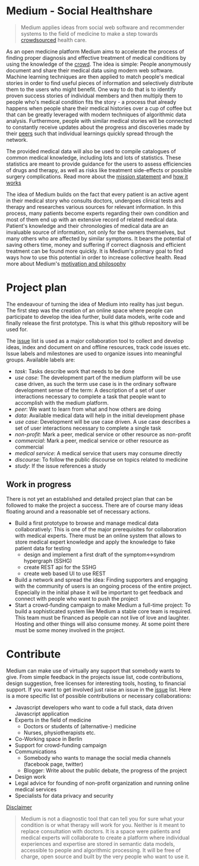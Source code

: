 Medium - Social Healthshare
======

> Medium applies ideas from social web software and recommender systems to the field of medicine to make a step towards [crowdsourced](https://github.com/bennidi/medium/wiki/Crowdsourcing) health care.

As an open medicine platform Medium aims to accelerate the process of finding proper diagnosis and effective treatment of medical conditions by using the knowledge of the [crowd](https://github.com/bennidi/medium/wiki/Crowdsourcing). The idea is simple: People anonymously document and share their medical data using modern web software. Machine learning techniques are then applied to match people's medical stories in order to find useful pieces of information and selectively distribute them to the users who might benefit. One way to do that is to identify proven success stories of individual members and then multiply them to people who's medical condition fits the story - a process that already happens when people share their medical histories over a cup of coffee but that can be greatly leveraged with modern techniques of algorithmic data analysis. Furthermore, people with similar medical stories will be connected to constantly receive updates about the progress and discoveries made by their [peers](https://github.com/bennidi/medium/wiki/Medical-Profiles#medical-buddies) such that individual learnings quickly spread through the network.

The provided medical data will also be used to compile catalogues of common medical knowledge, including lots and lots of statistics. These statistics are meant to provide guidance for the users to assess efficiencies of drugs and therapy, as well as risks like treatment side-effects or possible surgery complications. Read more about the [mission statement](http://github.com/bennidi/medium/wiki/Mission-Statement) and [how it works](http://github.com/bennidi/medium/wiki/How-it-works)

The idea of Medium builds on the fact that every patient is an active agent in their medical story who consults doctors, undergoes clinical tests and therapy and researches various sources for relevant information. In this process, many patients become experts regarding their own condition and most of them end up with an extensive record of related medical data. Patient's knowledge and their chronologies of medical data are an invaluable source of information, not only for the owners themselves, but many others who are affected by similar symptoms. It bears the potential of saving others time, money and suffering if correct diagnosis and efficient treatment can be found more quickly. It is Medium's primary goal to find ways how to use this potential in order to increase collective health. Read more about Medium's [motivation and philosophy](http://github.com/bennidi/medium/Motivation-and-Philosophy)


# Project plan
The endeavour of turning the idea of Medium into reality has just begun. The first step was the creation of an online space where people can participate to develop the idea further, build data models, write code and finally release the first prototype. This is what this github repository will be used for.

The [issue](https://github.com/bennidi/medium/issues) list is used as a major collaboration tool to collect and develop ideas, index and document on and offline resources, track code issues etc. Issue labels and milestones are used to organize issues into meaningful groups. Available labels are:
 + *task*: Tasks describe work that needs to be done
 + *use case*: The development part of the medium platform will be use case driven, as such the term use case is in the ordinary software development sense of the term: A description of a set of user interactions necessary to complete a task that people want to accomplish with the medium platform.
 + *peer*: We want to learn from what and how others are doing
 + *data*: Available medical data will help in the initial development phase
 + *use case*: Development will be use case driven. A use case describes a set of user interactions necessary to complete a single task
 + *non-profit*: Mark a peer, medical service or other resource as non-profit
 + *commercial*: Mark a peer, medical service or other resource as commercial
 + *medical service*: A medical service that users may consume directly
 + *discourse*: To follow the public discourse on topics related to medicine
 + *study*: If the issue references a study



## Work in progress
There is not yet an established and detailed project plan that can be followed to make the project a success. There are of course many ideas floating around and a reasonable set of necessary actions.

* Build a first prototype to browse and manage medical data collaboratively: This is one of the major prerequisites for collaboration with medical experts. There must be an online system that allows to store medical expert knowledge and apply the knowledge to fake patient data for testing
  * design and implement a first draft of the symptom<->syndrom hypergraph (SSHG)
  * create REST api for the SSHG
  * create web based UI to use REST
* Build a network and spread the idea: Finding supporters and engaging with the community of users is an ongoing process of the entire project. Especially in the initial phase it will be important to get feedback and connect with people who want to push the project
* Start a crowd-funding campaign to make Medium a full-time project: To build a sophisticated system like Medium a stable core team is required. This team must be financed as people can not live of love and laughter. Hosting and other things will also consume money. At some point there must be some money involved in the project.

# Contribute
Medium can make use of virtually any support that somebody wants to give. From simple feedback in the projects issue list, code contributions, design suggestion, free licenses for interesting tools, hosting, to financial support. If you want to get involved just raise an issue in the [issue](https://github.com/bennidi/medium/issues) list. Here is a more specific list of possible contributions or necessary collaborations:

+ Javascript developers who want to code a full stack, data driven Javascript application
+ Experts in the field of medicine
  + Doctors or students of (alternative-) medicine
  + Nurses, physiotherapists etc.
+ Co-Working space in Berlin
+ Support for crowd-funding campaign
+ Communications
  + Somebody who wants to manage the social media channels (facebook page, twitter)
  + Blogger: Write about the public debate, the progress of the project
+ Design work
+ Legal advice for founding of non-profit organization and running online medical services
+ Specialists for data privacy and security


[Disclaimer](http://github.com/bennidi/medium/wiki/Disclaimer)
> Medium is not a diagnostic tool that can tell you for sure what your condition is or what therapy will work for you. Neither is it meant to replace consultation with doctors. It is a space were patients and medical experts will collaborate to create a platform where individual experiences and expertise are stored in semantic data models, accessible to people and algorithmic processing. It will be free of charge, open source and built by the very people who want to use it.

